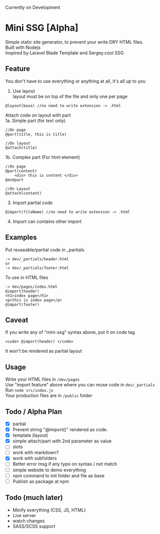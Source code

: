 Currently on Development

# Mini SSG [Alpha]
Simple static site generator, to prevent your write DRY HTML files.  
Built with Nodejs  
Inspired by Laravel Blade Template and Sergey.cool SSG

## Feature

You don't have to use everything or anything at all, it's all up to you

1. Use layout   
layout must be on top of the file and only one per page
```
@layout(base) //no need to write extension -> .html
```

Attach code on layout with part  
1a. Simple part (for text only) 
```
//On page
@part(title, this is title)

//On layout
@attach(title)
```

1b. Complex part (For html element)
```
//On page
@part(content)
	<div> this is content </div>
@endpart

//On Layout
@attach(content)
```

3. Import partial code
```
@import(fileName) //no need to write extension -> .html
```

4. Import can contains other import

## Examples

Put reuseable/partial code in _partials
```
-> dev/_partials/header.html
or
-> dev/_partials/footer.html
```

To use in HTML files
```
-> dev/pages/index.html
@import(header)
<h1>index page</h1>
<p>this is index page</p>
@import(footer)
```

## Caveat
If you write any of "mini-ssg" syntax above, put it on code tag
```
<code> @import(header) </code>
```
It won't be rendered as partial layout

## Usage
Write your HTML files in `/dev/pages`  
Use "import feature" above where you can reuse code in `dev/_partials`  
Run `node src/index.js`  
Your production files are in `/public` folder

## Todo / Alpha Plan
- [X] partial
- [X] Prevent string "@import()"  rendered as code.	
- [X] template (layout)
- [X] simple attach/part with 2nd parameter as value
- [ ] slots
- [ ] work with markdown?
- [X] work with subfolders
- [ ] Better error msg if any typo on syntax / not match
- [ ] simple website to demo everything
- [ ] npm command to init folder and file as base
- [ ] Publish as package at npm

## Todo (much later)
- Minify everything (CSS, JS, HTML)
- Live server
- watch changes
- SASS/SCSS support



